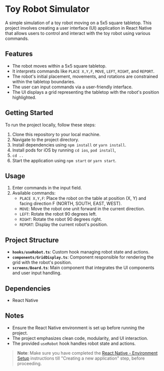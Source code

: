 # Toy Robot Simulator

A simple simulation of a toy robot moving on a 5x5 square tabletop. This project involves creating a user interface (UI) application in React Native that allows users to control and interact with the toy robot using various commands.

## Features

- The robot moves within a 5x5 square tabletop.
- It interprets commands like `PLACE X,Y,F`, `MOVE`, `LEFT`, `RIGHT`, and `REPORT`.
- The robot's initial placement, movements, and rotations are constrained within the tabletop boundaries.
- The user can input commands via a user-friendly interface.
- The UI displays a grid representing the tabletop with the robot's position highlighted.

## Getting Started

To run the project locally, follow these steps:

1. Clone this repository to your local machine.
2. Navigate to the project directory.
3. Install dependencies using `npm install` or `yarn install`.
4. Install pods for iOS by running `cd ios`, `pod install`,
5. `cd ..`
6. Start the application using `npm start` or `yarn start`.

## Usage

1. Enter commands in the input field.
2. Available commands:
   - `PLACE X,Y,F`: Place the robot on the table at position (X, Y) and facing direction F (NORTH, SOUTH, EAST, WEST).
   - `MOVE`: Move the robot one unit forward in the current direction.
   - `LEFT`: Rotate the robot 90 degrees left.
   - `RIGHT`: Rotate the robot 90 degrees right.
   - `REPORT`: Display the current robot's position.

## Project Structure

- **`hooks/useRobot.ts`**: Custom hook managing robot state and actions.
- **`components/GridDisplay.ts`**: Component responsible for rendering the grid with the robot's position.
- **`screens/Board.ts`**: Main component that integrates the UI components and user input handling.

## Dependencies

- React Native

## Notes

- Ensure the React Native environment is set up before running the project.
- The project emphasizes clean code, modularity, and UI interaction.
- The provided `useRobot` hook handles robot state and actions.

> **Note**: Make sure you have completed the [React Native - Environment Setup](https://reactnative.dev/docs/environment-setup) instructions till "Creating a new application" step, before proceeding.
